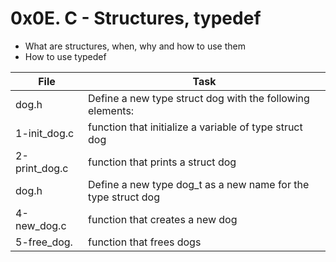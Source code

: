 # 0x0E. C - Structures, typedef

- What are structures, when, why and how to use them
- How to use typedef


|File | Task |
|---- |----|
|dog.h | Define a new type struct dog with the following elements: |
|1-init_dog.c | function that initialize a variable of type struct dog|
|2-print_dog.c | function that prints a struct dog  |
|dog.h | Define a new type dog_t as a new name for the type struct dog |
|4-new_dog.c | function that creates a new dog |
|5-free_dog.| function that frees dogs |
